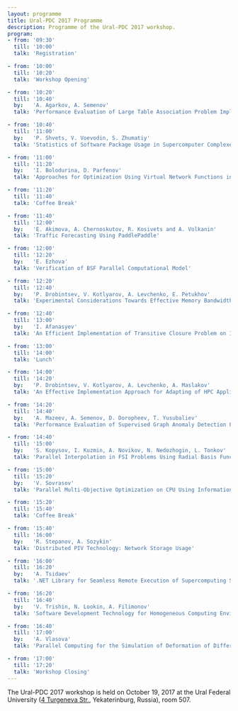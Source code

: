 ```yaml
---
layout: programme
title: Ural-PDC 2017 Programme
description: Programme of the Ural-PDC 2017 workshop.
program:
- from: '09:30'
  till: '10:00'
  talk: 'Registration'

- from: '10:00'
  till: '10:20'
  talk: 'Workshop Opening'

- from: '10:20'
  till: '10:40'
  by:   'A. Agarkov, A. Semenov'
  talk: 'Performance Evaluation of Large Table Association Problem Implemented in Apache Spark on Cluster with Angara Interconnect'

- from: '10:40'
  till: '11:00'
  by:   'P. Shvets, V. Voevodin, S. Zhumatiy'
  talk: 'Statistics of Software Package Usage in Supercomputer Complexes'

- from: '11:00'
  till: '11:20'
  by:   'I. Bolodurina, D. Parfenov'
  talk: 'Approaches for Optimization Using Virtual Network Functions in Infrastructure of Virtual Data Center'

- from: '11:20'
  till: '11:40'
  talk: 'Coffee Break'

- from: '11:40'
  till: '12:00'
  by:   'E. Akimova, A. Chernoskutov, R. Kosivets and A. Volkanin'
  talk: 'Traffic Forecasting Using PaddlePaddle'

- from: '12:00'
  till: '12:20'
  by:   'E. Ezhova'
  talk: 'Verification of BSF Parallel Computational Model'

- from: '12:20'
  till: '12:40'
  by:   'P. Drobintsev, V. Kotlyarov, A. Levchenko, E. Petukhov'
  talk: 'Experimental Considerations Towards Effective Memory Bandwidth Evaluation on Large-Scale ccNUMA Systems'

- from: '12:40'
  till: '13:00'
  by:   'I. Afanasyev'
  talk: 'An Efficient Implementation of Transitive Closure Problem on Intel KNL Architecture'

- from: '13:00'
  till: '14:00'
  talk: 'Lunch'

- from: '14:00'
  till: '14:20'
  by:   'P. Drobintsev, V. Kotlyarov, A. Levchenko, A. Maslakov'
  talk: 'An Effective Implementation Approach for Adapting of HPC Applications'

- from: '14:20'
  till: '14:40'
  by:   'A. Mazeev, A. Semenov, D. Doropheev, T. Yusubaliev'
  talk: 'Performance Evaluation of Supervised Graph Anomaly Detection Problem Implemented Using GraphX and MLlib in Apache Spark'

- from: '14:40'
  till: '15:00'
  by:   'S. Kopysov, I. Kuzmin, A. Novikov, N. Nedozhogin, L. Tonkov'
  talk: 'Parallel Interpolation in FSI Problems Using Radial Basis Functions and Problem Size Reduction'

- from: '15:00'
  till: '15:20'
  by:   'V. Sovrasov'
  talk: 'Parallel Multi-Objective Optimization on CPU Using Information Framework for Constructing Global Optimization Algorithms'

- from: '15:20'
  till: '15:40'
  talk: 'Coffee Break'

- from: '15:40'
  till: '16:00'
  by:   'R. Stepanov, A. Sozykin'
  talk: 'Distributed PIV Technology: Network Storage Usage'

- from: '16:00'
  till: '16:20'
  by:   'A. Tsidaev'
  talk: '.NET Library for Seamless Remote Execution of Supercomputing Software'

- from: '16:20'
  till: '16:40'
  by:   'V. Trishin, N. Lookin, A. Filimonov'
  talk: 'Software Development Technology for Homogeneous Computing Environments'

- from: '16:40'
  till: '17:00'
  by:   'A. Vlasova'
  talk: 'Parallel Computing for the Simulation of Deformation of Different Metals'

- from: '17:00'
  till: '17:20'
  talk: 'Workshop Closing'
---
```


The Ural-PDC 2017 workshop is held on October 19, 2017 at the Ural Federal University ([4&nbsp;Turgeneva Str.](https://2gis.ru/ekaterinburg/firm/1267620943605143), Yekaterinburg, Russia), room&nbsp;507.
